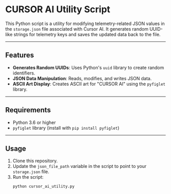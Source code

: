 # CURSOR AI Utility Script

This Python script is a utility for modifying telemetry-related JSON values in the `storage.json` file associated with Cursor AI. It generates random UUID-like strings for telemetry keys and saves the updated data back to the file.

---

## Features

- **Generates Random UUIDs**: Uses Python's `uuid` library to create random identifiers.
- **JSON Data Manipulation**: Reads, modifies, and writes JSON data.
- **ASCII Art Display**: Creates ASCII art for "CURSOR AI" using the `pyfiglet` library.

---

## Requirements

- Python 3.6 or higher
- `pyfiglet` library (install with `pip install pyfiglet`)

---

## Usage

1. Clone this repository.
2. Update the `json_file_path` variable in the script to point to your `storage.json` file.
3. Run the script:
   ```bash
   python cursor_ai_utility.py
